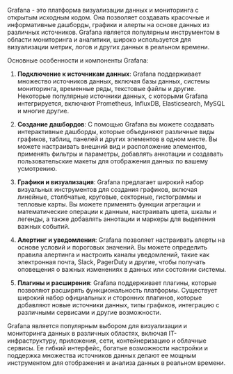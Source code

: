 Grafana - это платформа визуализации данных и мониторинга с открытым исходным кодом. Она позволяет создавать красочные и информативные дашборды, графики и алерты на основе данных из различных источников. Grafana является популярным инструментом в области мониторинга и аналитики, широко используется для визуализации метрик, логов и других данных в реальном времени.

Основные особенности и компоненты Grafana:

1. **Подключение к источникам данных**: Grafana поддерживает множество источников данных, включая базы данных, системы мониторинга, временные ряды, текстовые файлы и другие. Некоторые популярные источники данных, с которыми Grafana интегрируется, включают Prometheus, InfluxDB, Elasticsearch, MySQL и многие другие.
    
2. **Создание дашбордов**: С помощью Grafana вы можете создавать интерактивные дашборды, которые объединяют различные виды графиков, таблиц, панелей и других элементов в одном месте. Вы можете настраивать внешний вид и расположение элементов, применять фильтры и параметры, добавлять аннотации и создавать пользовательские макеты для отображения данных по вашему усмотрению.
    
3. **Графики и визуализация**: Grafana предлагает широкий набор визуальных инструментов для создания графиков, включая линейные, столбчатые, круговые, секторные, гистограммы и тепловые карты. Вы можете применять функции агрегации и математические операции к данным, настраивать цвета, шкалы и легенды, а также добавлять аннотации и маркеры для выделения важных событий.
    
4. **Алертинг и уведомления**: Grafana позволяет настраивать алерты на основе условий и пороговых значений. Вы можете определить правила алертинга и настроить каналы уведомлений, такие как электронная почта, Slack, PagerDuty и другие, чтобы получать оповещения о важных изменениях в данных или состоянии системы.
    
5. **Плагины и расширения**: Grafana поддерживает плагины, которые позволяют расширять функциональность платформы. Существует широкий набор официальных и сторонних плагинов, которые добавляют новые источники данных, типы графиков, интеграцию с различными сервисами и другие возможности.
    

Grafana является популярным выбором для визуализации и мониторинга данных в различных областях, включая IT-инфраструктуру, приложения, сети, контейнеризацию и облачные сервисы. Ее гибкий интерфейс, богатые возможности настройки и поддержка множества источников данных делают ее мощным инструментом для отображения и анализа данных в реальном времени.